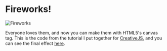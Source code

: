 # Fireworks!

![Fireworks](http://lab.aerotwist.com/canvas/fireworks/capture.png)

Everyone loves them, and now you can make them with HTML5's canvas tag. This is the code from the tutorial I put
together for [CreativeJS](http://creativejs.com/), and you can see the final effect [here](http://lab.aerotwist.com/canvas/fireworks/).

